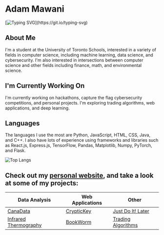 # Adam Mawani
[![Typing SVG](https://readme-typing-svg.demolab.com?font=Fira+Code&size=24&duration=3750&pause=550&color=000000FD&vCenter=true&repeat=false&random=false&width=700&height=40&lines=Hi%2C+I'm+Adam!;Full+Stack+Developer+and+Student.)](https://git.io/typing-svg)

## About Me
I'm a student at the University of Toronto Schools, interested in a variety of fields in computer science, including machine learning, data science, and cybersecurity. I'm also interested in intersections between computer science and other fields including finance, math, and environmental science.

## I'm Currently Working On
I'm currently working on hackathons, capture the flag cybersecurity competitions, and personal projects. I'm exploring trading algorithms, web applications, and deep learning.

## Languages
The languages I use the most are Python, JavaScript, HTML, CSS, Java, and C++. I also have lots of experience using frameworks and libraries such as React.js, Express.js, TensorFlow, Pandas, Matplotlib, Numpy, PyTorch, and Flask.

![Top Langs](https://github-readme-stats.vercel.app/api/top-langs/?username=AdamMawani&layout=compact&theme=tokyonight)

<!--
---
![GitHub Stats](https://github-readme-stats.vercel.app/api?username=adammawani&show_icons=true&theme=tokyonight)
---
-->
## Check out my [personal website](https://adammawani.github.io), and take a look at some of my projects:
| Data Analysis | Web Applications | Other |
|----------|----------|----------|
| [CanaData](https://github.com/AdamMawani/CanaData)   | [CrypticKey](https://github.com/AdamMawani/CrypticKey)   | [Just Do It! Later](https://github.com/AdamMawani/JustDoItLater)   |
| [Infrared Thermography](https://github.com/AdamMawani/InfraredThermographyAnalysis)   | [BookWorm](https://github.com/AdamMawani/BookWorm)   | [Trading Algorithms](https://github.com/AdamMawani/InvestingAlgorithms)   |
